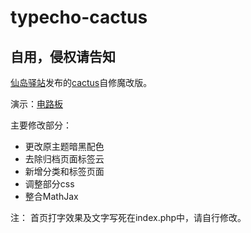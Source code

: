 # typecho-cactus

## 自用，侵权请告知

[仙岛驿站][2]发布的[cactus][3]自修魔改版。

演示：[电路板][1]

主要修改部分：
 * 更改原主题暗黑配色
 * 去除归档页面标签云
 * 新增分类和标签页面
 * 调整部分css
 * 整合MathJax
 
注：
首页打字效果及文字写死在index.php中，请自行修改。

 [1]: http://www.yuuuha.com/diode
 [2]: https://www.xde.io/
 [3]: https://github.com/Seevil/cactus
